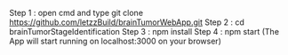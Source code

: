 Step 1 : open cmd and type
git clone https://github.com/letzzBuild/brainTumorWebApp.git
Step 2 : cd brainTumorStageIdentification
Step 3 : npm install
Step 4 : npm start
(The App will start running on localhost:3000 on your browser)
